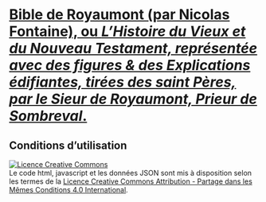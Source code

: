 # [Bible de Royaumont (par Nicolas Fontaine), ou *L’Histoire du Vieux et du Nouveau Testament, représentée avec des figures & des Explications édifiantes, tirées des saint Pères, par le Sieur de Royaumont, Prieur de Sombreval*.](https://royaumont.sacy.be/)

## Conditions d’utilisation

<a rel="license" href="http://creativecommons.org/licenses/by-sa/4.0/"><img alt="Licence Creative Commons" style="border-width:0" src="https://i.creativecommons.org/l/by-sa/4.0/88x31.png" /></a><br />Le code html, javascript et les données JSON sont mis à disposition selon les termes de la <a rel="license" href="http://creativecommons.org/licenses/by-sa/4.0/">Licence Creative Commons Attribution -  Partage dans les Mêmes Conditions 4.0 International</a>.
